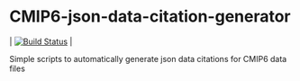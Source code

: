 # CMIP6-json-data-citation-generator

| [![Build Status](https://img.shields.io/travis/znicholls/CMIP6-json-data-citation-generator.svg)](https://travis-ci.org/znicholls/CMIP6-json-data-citation-generator) | 

Simple scripts to automatically generate json data citations for CMIP6 data files
